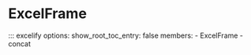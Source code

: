 # ExcelFrame

::: excelify
    options:
        show_root_toc_entry: false
        members:
            - ExcelFrame
            - concat
